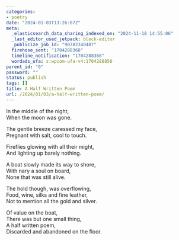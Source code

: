 ```yaml
---
categories:
- poetry
date: "2024-01-03T13:26:07Z"
meta:
  _elasticsearch_data_sharing_indexed_on: "2024-11-18 14:55:06"
  _last_editor_used_jetpack: block-editor
  _publicize_job_id: "90782340487"
  firehose_sent: "1704288368"
  timeline_notification: "1704288368"
  wordads_ufa: s:wpcom-ufa-v4:1704288850
parent_id: "0"
password: ""
status: publish
tags: []
title: A Half Written Poem
url: /2024/01/03/a-half-written-poem/
---
```


In the middle of the night,\
When the moon was gone.

The gentle breeze caressed my face,\
Pregnant with salt, cool to touch.

Fireflies glowing with all their might,\
And lighting up barely nothing.

A boat slowly made its way to shore,\
With nary a soul on board,\
None that was still alive.

The hold though, was overflowing,\
Food, wine, silks and fine leather,\
Not to mention all the gold and silver.

Of value on the boat,\
There was but one small thing,\
A half written poem,\
Discarded and abandoned on the floor.
